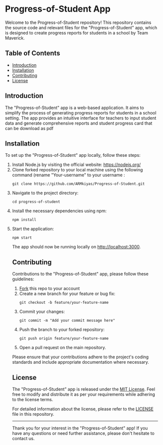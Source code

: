 <h1>Progress-of-Student App</h1>

<p>Welcome to the Progress-of-Student repository! This repository contains the source code and relevant files for the "Progress-of-Student" app, which is designed to create progress reports for students in a school by Team Maverick.</p>

<h2>Table of Contents</h2>

<ul>
  <li><a href="#introduction">Introduction</a></li>
  <li><a href="#installation">Installation</a></li>
  <li><a href="#contributing">Contributing</a></li>
  <li><a href="#license">License</a></li>
</ul>

<h2>Introduction</h2>

<p>The "Progress-of-Student" app is a web-based application. It aims to simplify the process of generating progress reports for students in a school setting. The app provides an intuitive interface for teachers to input student data and generate comprehensive reports and student progress card that can be download as pdf</p>


<h2>Installation</h2>

<p>To set up the "Progress-of-Student" app locally, follow these steps:</p>

<ol>
  <li>Install Node.js by visiting the official website: <a href="https://nodejs.org/">https://nodejs.org/</a></li>
  
  <li>Clone forked repository to your local machine using the following command (rename "Your-username" to your username :</li>
<pre><code>git clone https://github.com/ARMkiyas/Progress-of-Student.git</code></pre>

  <li>Navigate to the project directory:</li>

<pre><code>cd progress-of-student</code></pre>

  <li>Install the necessary dependencies using npm:</li>

<pre><code>npm install</code></pre>

  <li>Start the application:</li>

<pre><code>npm start</code></pre>

<p>The app should now be running locally on <a href="http://localhost:3000">http://localhost:3000</a>.</p>


<h2>Contributing</h2>

<p>Contributions to the "Progress-of-Student" app, please follow these guidelines:</p>

<ol>
 <li><a href="https://github.com/ARMkiyas/Progress-of-Student/fork">Fork</a> this repo to your account</li>
  <li>Create a new branch for your feature or bug fix:</li>

<pre><code>git checkout -b feature/your-feature-name</code></pre>

  <li>Commit your changes:</li>

<pre><code>git commit -m "Add your commit message here"</code></pre>

  <li>Push the branch to your forked repository:</li>

<pre><code>git push origin feature/your-feature-name</code></pre>

  <li>Open a pull request on the main repository.</li>
</ol>

<p>Please ensure that your contributions adhere to the project's coding standards and include appropriate documentation where necessary.</p>

<h2>License</h2>

<p>The "Progress-of-Student" app is released under the <a href="LICENSE">MIT License</a>. Feel free to modify and distribute it as per your requirements while adhering to the license terms.</p>

<p>For detailed information about the license, please refer to the <a href="LICENSE">LICENSE</a> file in this repository.</p>

<hr>

<p>Thank you for your interest in the "Progress-of-Student" app! If you have any questions or need further assistance, please don't hesitate to contact us.</p>
